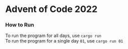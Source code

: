# Advent of Code 2022
### How to Run
To run the program for all days, use `cargo run`  
To run the program for a single day `01`, use `cargo run 01`
